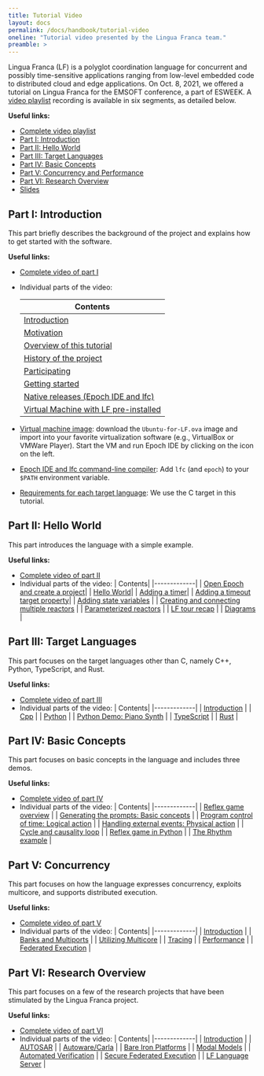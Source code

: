 ```yaml
---
title: Tutorial Video
layout: docs
permalink: /docs/handbook/tutorial-video
oneline: "Tutorial video presented by the Lingua Franca team."
preamble: >
---
```


Lingua Franca (LF) is a polyglot coordination language for concurrent and possibly time-sensitive applications ranging from low-level embedded code to distributed cloud and edge applications. On Oct. 8, 2021, we offered a tutorial on Lingua Franca for the EMSOFT conference, a part of ESWEEK.
A [video playlist](https://youtube.com/playlist?list=PL4zzL7roKtfXyKE3k8lOwPub9YEjulS4o) recording is available in six segments, as detailed below.

**Useful links:**

- [Complete video playlist](https://youtube.com/playlist?list=PL4zzL7roKtfXyKE3k8lOwPub9YEjulS4o)
- [Part I: Introduction](#introduction)
- [Part II: Hello World](#hello)
- [Part III: Target Languages](#target)
- [Part IV: Basic Concepts](#concepts)
- [Part V: Concurrency and Performance](#concurrency)
- [Part VI: Research Overview](#research)
- [Slides](https://docs.google.com/presentation/d/14cfIMmkBFwt6NOj2ujVs7YXPAXYsoHgLS2rUgBM-Deg/present?slide=id.g623f095f12_0_0)

<a name="introduction"></a>

## Part I: Introduction

This part briefly describes the background of the project and explains how to get started with the software.

**Useful links:**

- [Complete video of part I](https://youtu.be/7vkhX5tS_oI)
- Individual parts of the video:
  <!--img style="float: right;" src="../../../../../img/tutorial/vm.png" width=50%-->

  | Contents                                                                                                                                     |
  | -------------------------------------------------------------------------------------------------------------------------------------------- |
  | [Introduction](https://www.youtube.com/watch?v=7vkhX5tS_oI&list=PL4zzL7roKtfXyKE3k8lOwPub9YEjulS4o&index=1&t=0s)                             |
  | [Motivation](https://www.youtube.com/watch?v=7vkhX5tS_oI&list=PL4zzL7roKtfXyKE3k8lOwPub9YEjulS4o&index=1&t=61s)                              |
  | [Overview of this tutorial](https://www.youtube.com/watch?v=7vkhX5tS_oI&list=PL4zzL7roKtfXyKE3k8lOwPub9YEjulS4o&index=1&t=185s)              |
  | [History of the project](https://www.youtube.com/watch?v=7vkhX5tS_oI&list=PL4zzL7roKtfXyKE3k8lOwPub9YEjulS4o&index=1&t=668s)                 |
  | [Participating](https://www.youtube.com/watch?v=7vkhX5tS_oI&list=PL4zzL7roKtfXyKE3k8lOwPub9YEjulS4o&index=1&t=897s)                          |
  | [Getting started](https://www.youtube.com/watch?v=7vkhX5tS_oI&list=PL4zzL7roKtfXyKE3k8lOwPub9YEjulS4o&index=1&t=925s)                        |
  | [Native releases (Epoch IDE and lfc)](https://www.youtube.com/watch?v=7vkhX5tS_oI&list=PL4zzL7roKtfXyKE3k8lOwPub9YEjulS4o&index=1&t=1063s)   |
  | [Virtual Machine with LF pre-installed](https://www.youtube.com/watch?v=7vkhX5tS_oI&list=PL4zzL7roKtfXyKE3k8lOwPub9YEjulS4o&index=1&t=1311s) |

- [Virtual machine image](https://vm.lf-lang.org/): download the `Ubuntu-for-LF.ova` image and import into your favorite virtualization software (e.g., VirtualBox or VMWare Player). Start the VM and run Epoch IDE by clicking on the icon on the left.
- [Epoch IDE and lfc command-line compiler](https://releases.lf-lang.org/): Add `lfc` (and `epoch`) to your `$PATH` environment variable.
- [Requirements for each target language](https://reqs.lf-lang.org/): We use the C target in this tutorial.

<a name="hello"></a>

## Part II: Hello World

This part introduces the language with a simple example.

**Useful links:**

- [Complete video of part II](https://youtu.be/GNwaf4OpfPM)
- Individual parts of the video:
  | Contents|
  |-------------|
  | [Open Epoch and create a project](https://www.youtube.com/watch?v=GNwaf4OpfPM&list=PL4zzL7roKtfXyKE3k8lOwPub9YEjulS4o&index=2&t=0s)|
  | [Hello World](https://www.youtube.com/watch?v=GNwaf4OpfPM&list=PL4zzL7roKtfXyKE3k8lOwPub9YEjulS4o&index=2&t=104s)|
  | [Adding a timer](https://www.youtube.com/watch?v=GNwaf4OpfPM&list=PL4zzL7roKtfXyKE3k8lOwPub9YEjulS4o&index=2&t=284s)|
  | [Adding a timeout target property](https://www.youtube.com/watch?v=GNwaf4OpfPM&list=PL4zzL7roKtfXyKE3k8lOwPub9YEjulS4o&index=2&t=426s)|
  | [Adding state variables](https://www.youtube.com/watch?v=GNwaf4OpfPM&list=PL4zzL7roKtfXyKE3k8lOwPub9YEjulS4o&index=2&t=470s) |
  | [Creating and connecting multiple reactors](https://www.youtube.com/watch?v=GNwaf4OpfPM&list=PL4zzL7roKtfXyKE3k8lOwPub9YEjulS4o&index=2&t=635s) |
  | [Parameterized reactors](https://www.youtube.com/watch?v=GNwaf4OpfPM&list=PL4zzL7roKtfXyKE3k8lOwPub9YEjulS4o&index=2&t=1020s) |
  | [LF tour recap](https://www.youtube.com/watch?v=GNwaf4OpfPM&list=PL4zzL7roKtfXyKE3k8lOwPub9YEjulS4o&index=2&t=1102s) |
  | [Diagrams](https://www.youtube.com/watch?v=GNwaf4OpfPM&list=PL4zzL7roKtfXyKE3k8lOwPub9YEjulS4o&index=2&t=1157s) |

<a name="target"></a>

## Part III: Target Languages

This part focuses on the target languages other than C, namely C++, Python, TypeScript, and Rust.

**Useful links:**

- [Complete video of part III](https://youtu.be/0AteHXOHnto)
- Individual parts of the video:
  | Contents|
  |-------------|
  | [Introduction](https://www.youtube.com/watch?v=0AteHXOHnto&list=PL4zzL7roKtfXyKE3k8lOwPub9YEjulS4o&index=3&t=0s) |
  | [Cpp](https://www.youtube.com/watch?v=0AteHXOHnto&list=PL4zzL7roKtfXyKE3k8lOwPub9YEjulS4o&index=3&t=57s) |
  | [Python](https://www.youtube.com/watch?v=0AteHXOHnto&list=PL4zzL7roKtfXyKE3k8lOwPub9YEjulS4o&index=3&t=650s) |
  | [Python Demo: Piano Synth](https://www.youtube.com/watch?v=0AteHXOHnto&list=PL4zzL7roKtfXyKE3k8lOwPub9YEjulS4o&index=3&t=1270s) |
  | [TypeScript](https://www.youtube.com/watch?v=0AteHXOHnto&list=PL4zzL7roKtfXyKE3k8lOwPub9YEjulS4o&index=3&t=1555s) |
  | [Rust](https://www.youtube.com/watch?v=0AteHXOHnto&list=PL4zzL7roKtfXyKE3k8lOwPub9YEjulS4o&index=3&t=2014s) |

<a name="concepts"></a>

## Part IV: Basic Concepts

This part focuses on basic concepts in the language and includes three demos.

**Useful links:**

- [Complete video of part IV](https://youtu.be/tl3F_jgc248)
- Individual parts of the video:
  | Contents|
  |-------------|
  | [Reflex game overview](https://www.youtube.com/watch?v=tl3F_jgc248&list=PL4zzL7roKtfXyKE3k8lOwPub9YEjulS4o&index=4&t=0s) |
  | [Generating the prompts: Basic concepts](https://www.youtube.com/watch?v=tl3F_jgc248&list=PL4zzL7roKtfXyKE3k8lOwPub9YEjulS4o&index=4&t=310s) |
  | [Program control of time: Logical action](https://www.youtube.com/watch?v=tl3F_jgc248&list=PL4zzL7roKtfXyKE3k8lOwPub9YEjulS4o&index=4&t=435s) |
  | [Handling external events: Physical action](https://www.youtube.com/watch?v=tl3F_jgc248&list=PL4zzL7roKtfXyKE3k8lOwPub9YEjulS4o&index=4&t=585s) |
  | [Cycle and causality loop](https://www.youtube.com/watch?v=tl3F_jgc248&list=PL4zzL7roKtfXyKE3k8lOwPub9YEjulS4o&index=4&t=782s) |
  | [Reflex game in Python](https://www.youtube.com/watch?v=tl3F_jgc248&list=PL4zzL7roKtfXyKE3k8lOwPub9YEjulS4o&index=4&t=963s) |
  | [The Rhythm example](https://www.youtube.com/watch?v=tl3F_jgc248&list=PL4zzL7roKtfXyKE3k8lOwPub9YEjulS4o&index=4&t=1155s) |

<a name="concurrency"></a>

## Part V: Concurrency

This part focuses on how the language expresses concurrency, exploits multicore, and supports distributed execution.

**Useful links:**

- [Complete video of part V](https://youtu.be/MoTf8L0jOD0)
- Individual parts of the video:
  | Contents|
  |-------------|
  | [Introduction](https://www.youtube.com/watch?v=MoTf8L0jOD0&list=PL4zzL7roKtfXyKE3k8lOwPub9YEjulS4o&index=5&t=0s) |
  | [Banks and Multiports](https://www.youtube.com/watch?v=MoTf8L0jOD0&list=PL4zzL7roKtfXyKE3k8lOwPub9YEjulS4o&index=5&t=39s) |
  | [Utilizing Multicore](https://www.youtube.com/watch?v=MoTf8L0jOD0&list=PL4zzL7roKtfXyKE3k8lOwPub9YEjulS4o&index=5&t=569s) |
  | [Tracing](https://www.youtube.com/watch?v=MoTf8L0jOD0&list=PL4zzL7roKtfXyKE3k8lOwPub9YEjulS4o&index=5&t=1069s) |
  | [Performance](https://www.youtube.com/watch?v=MoTf8L0jOD0&list=PL4zzL7roKtfXyKE3k8lOwPub9YEjulS4o&index=5&t=1420s) |
  | [Federated Execution](https://www.youtube.com/watch?v=MoTf8L0jOD0&list=PL4zzL7roKtfXyKE3k8lOwPub9YEjulS4o&index=5&t=1765s) |

<a name="research"></a>

## Part VI: Research Overview

This part focuses on a few of the research projects that have been stimulated by the Lingua Franca project.

**Useful links:**

- [Complete video of part VI](https://youtu.be/GNwaf4OpfPM)
- Individual parts of the video:
  | Contents|
  |-------------|
  | [Introduction](https://www.youtube.com/watch?v=afJowM35YHg&list=PL4zzL7roKtfXyKE3k8lOwPub9YEjulS4o&index=6&t=0s) |
  | [AUTOSAR](https://www.youtube.com/watch?v=afJowM35YHg&list=PL4zzL7roKtfXyKE3k8lOwPub9YEjulS4o&index=6&t=375s) |
  | [Autoware/Carla](https://www.youtube.com/watch?v=afJowM35YHg&list=PL4zzL7roKtfXyKE3k8lOwPub9YEjulS4o&index=6&t=867s) |
  | [Bare Iron Platforms](https://www.youtube.com/watch?v=afJowM35YHg&list=PL4zzL7roKtfXyKE3k8lOwPub9YEjulS4o&index=6&t=1663s) |
  | [Modal Models](https://www.youtube.com/watch?v=afJowM35YHg&list=PL4zzL7roKtfXyKE3k8lOwPub9YEjulS4o&index=6&t=2076s) |
  | [Automated Verification](https://www.youtube.com/watch?v=afJowM35YHg&list=PL4zzL7roKtfXyKE3k8lOwPub9YEjulS4o&index=6&t=2432s) |
  | [Secure Federated Execution](https://www.youtube.com/watch?v=afJowM35YHg&list=PL4zzL7roKtfXyKE3k8lOwPub9YEjulS4o&index=6&t=2877s) |
  | [LF Language Server](https://www.youtube.com/watch?v=afJowM35YHg&list=PL4zzL7roKtfXyKE3k8lOwPub9YEjulS4o&index=6&t=3247s) |
